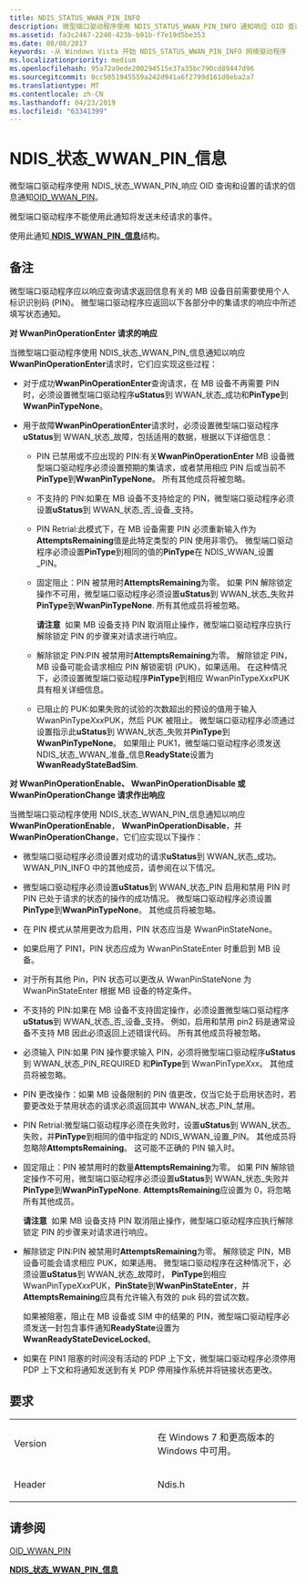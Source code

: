 ```yaml
---
title: NDIS_STATUS_WWAN_PIN_INFO
description: 微型端口驱动程序使用 NDIS_STATUS_WWAN_PIN_INFO 通知响应 OID 查询并设置 OID_WWAN_PIN 请求。 微型端口驱动程序不能使用此通知将发送未经请求的事件。此通知使用 NDIS_WWAN_PIN_INFO 结构。
ms.assetid: fa3c2467-2240-423b-b91b-f7e19d5be353
ms.date: 08/08/2017
keywords: -从 Windows Vista 开始 NDIS_STATUS_WWAN_PIN_INFO 网络驱动程序
ms.localizationpriority: medium
ms.openlocfilehash: 95a72a9ede200294515e37a35bc790cd89447d96
ms.sourcegitcommit: 0cc5051945559a242d941a6f2799d161d8eba2a7
ms.translationtype: MT
ms.contentlocale: zh-CN
ms.lasthandoff: 04/23/2019
ms.locfileid: "63341399"
---
```

# <a name="ndisstatuswwanpininfo"></a>NDIS\_状态\_WWAN\_PIN\_信息


微型端口驱动程序使用 NDIS\_状态\_WWAN\_PIN\_响应 OID 查询和设置的请求的信息通知[OID\_WWAN\_PIN](oid-wwan-pin.md)。

微型端口驱动程序不能使用此通知将发送未经请求的事件。

使用此通知[ **NDIS\_WWAN\_PIN\_信息**](https://msdn.microsoft.com/library/windows/hardware/ff567911)结构。

<a name="remarks"></a>备注
-------

微型端口驱动程序应以响应查询请求返回信息有关的 MB 设备目前需要使用个人标识识别码 (PIN)。 微型端口驱动程序应返回以下各部分中的集请求的响应中所述填写状态通知。

**对 WwanPinOperationEnter 请求的响应**

当微型端口驱动程序使用 NDIS\_状态\_WWAN\_PIN\_信息通知以响应**WwanPinOperationEnter**请求时，它们应实现这些过程：

-   对于成功**WwanPinOperationEnter**查询请求，在 MB 设备不再需要 PIN 时，必须设置微型端口驱动程序**uStatus**到 WWAN\_状态\_成功和**PinType**到**WwanPinTypeNone**。

-   用于故障**WwanPinOperationEnter**请求时，必须设置微型端口驱动程序**uStatus**到 WWAN\_状态\_故障，包括适用的数据，根据以下详细信息：

    -   PIN 已禁用或不应出现的 PIN:有关**WwanPinOperationEnter** MB 设备微型端口驱动程序必须设置预期的集请求，或者禁用相应 PIN 后或当前不**PinType**到**WwanPinTypeNone**。 所有其他成员将被忽略。

    -   不支持的 PIN:如果在 MB 设备不支持给定的 PIN，微型端口驱动程序必须设置**uStatus**到 WWAN\_状态\_否\_设备\_支持。

    -   PIN Retrial:此模式下，在 MB 设备需要 PIN 必须重新输入作为**AttemptsRemaining**值是此特定类型的 PIN 使用非零仍。 微型端口驱动程序必须设置**PinType**到相同的值的**PinType**在 NDIS\_WWAN\_设置\_PIN。

    -   固定阻止：PIN 被禁用时**AttemptsRemaining**为零。 如果 PIN 解除锁定操作不可用，微型端口驱动程序必须设置**uStatus**到 WWAN\_状态\_失败并**PinType**到**WwanPinTypeNone**. 所有其他成员将被忽略。

        **请注意**  如果 MB 设备支持 PIN 取消阻止操作，微型端口驱动程序应执行解除锁定 PIN 的步骤来对请求进行响应。

         

    -   解除锁定 PIN:PIN 被禁用时**AttemptsRemaining**为零。 解除锁定 PIN，MB 设备可能会请求相应 PIN 解锁密钥 (PUK)，如果适用。 在这种情况下，必须设置微型端口驱动程序**PinType**到相应 WwanPinType*Xxx*PUK 具有相关详细信息。

    -   已阻止的 PUK:如果失败的试验的次数超出的预设的值用于输入 WwanPinType*Xxx*PUK，然后 PUK 被阻止。 微型端口驱动程序必须通过设置指示此**uStatus**到 WWAN\_状态\_失败并**PinType**到**WwanPinTypeNone**。 如果阻止 PUK1，微型端口驱动程序必须发送 NDIS\_状态\_WWAN\_准备\_信息**ReadyState**设置为**WwanReadyStateBadSim**.

**对 WwanPinOperationEnable、 WwanPinOperationDisable 或 WwanPinOperationChange 请求作出响应**

当微型端口驱动程序使用 NDIS\_状态\_WWAN\_PIN\_信息通知以响应**WwanPinOperationEnable**， **WwanPinOperationDisable**，并**WwanPinOperationChange**，它们应实现以下操作：

-   微型端口驱动程序必须设置对成功的请求**uStatus**到 WWAN\_状态\_成功。 WWAN_PIN_INFO 中的其他成员，请参阅在以下情况。

-   微型端口驱动程序必须设置**uStatus**到 WWAN\_状态\_PIN 启用和禁用 PIN 时 PIN 已处于请求的状态的操作的成功情况。 微型端口驱动程序必须设置**PinType**到**WwanPinTypeNone**。 其他成员将被忽略。

-   在 PIN 模式从禁用更改为启用，PIN 状态应当是 WwanPinStateNone。

-   如果启用了 PIN1，PIN 状态应成为 WwanPinStateEnter 时重启到 MB 设备。

-   对于所有其他 Pin，PIN 状态可以更改从 WwanPinStateNone 为 WwanPinStateEnter 根据 MB 设备的特定条件。

-   不支持的 PIN:如果在 MB 设备不支持固定操作，必须设置微型端口驱动程序**uStatus**到 WWAN\_状态\_否\_设备\_支持。 例如，启用和禁用 pin2 码是通常设备不支持 MB 因此必须返回上述错误代码。 所有其他成员将被忽略。

-   必须输入 PIN:如果 PIN 操作要求输入 PIN，必须将微型端口驱动程序**uStatus**到 WWAN\_状态\_PIN\_REQUIRED 和**PinType**到 WwanPinType*Xxx*。 其他成员将被忽略。

-   PIN 更改操作：如果 MB 设备限制的 PIN 值更改，仅当它处于启用状态时，若要更改处于禁用状态的请求必须返回其中 WWAN\_状态\_PIN\_禁用。

-   PIN Retrial:微型端口驱动程序必须在失败时，设置**uStatus**到 WWAN\_状态\_失败，并**PinType**到相同的值中指定的 NDIS\_WWAN\_设置\_PIN。 其他成员将忽略除**AttemptsRemaining**。 这可能不正确的 PIN 输入时。

-   固定阻止：PIN 被禁用时的数量**AttemptsRemaining**为零。 如果 PIN 解除锁定操作不可用，微型端口驱动程序必须设置**uStatus**到 WWAN\_状态\_失败并**PinType**到**WwanPinTypeNone**. **AttemptsRemaining**应设置为 0，将忽略所有其他成员。

    **请注意**  如果 MB 设备支持 PIN 取消阻止操作，微型端口驱动程序应执行解除锁定 PIN 的步骤来对请求进行响应。

     

-   解除锁定 PIN:PIN 被禁用时**AttemptsRemaining**为零。 解除锁定 PIN，MB 设备可能会请求相应 PUK，如果适用。 微型端口驱动程序在这种情况下，必须设置**uStatus**到 WWAN\_状态\_故障时， **PinType**到相应 WwanPinType*Xxx*PUK，**PinState**到**WwanPinStateEnter**，并**AttemptsRemaining**应具有允许输入有效的 puk 码的尝试次数。

    如果被阻塞，阻止在 MB 设备或 SIM 中的结果的 PIN，微型端口驱动程序必须发送一封包含事件通知**ReadyState**设置为**WwanReadyStateDeviceLocked**。

-   如果在 PIN1 阻塞的时间没有活动的 PDP 上下文，微型端口驱动程序必须停用 PDP 上下文和将通知发送到有关 PDP 停用操作系统并将链接状态更改。

<a name="requirements"></a>要求
------------

<table>
<colgroup>
<col width="50%" />
<col width="50%" />
</colgroup>
<tbody>
<tr class="odd">
<td><p>Version</p></td>
<td><p>在 Windows 7 和更高版本的 Windows 中可用。</p></td>
</tr>
<tr class="even">
<td><p>Header</p></td>
<td>Ndis.h</td>
</tr>
</tbody>
</table>

## <a name="see-also"></a>请参阅


[OID\_WWAN\_PIN](oid-wwan-pin.md)

[**NDIS\_状态\_WWAN\_PIN\_信息**](ndis-status-wwan-pin-info.md)

 

 





